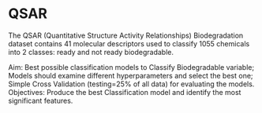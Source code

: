 # QSAR
The QSAR (Quantitative Structure Activity Relationships) Biodegradation dataset contains 41 molecular descriptors used to classify 1055 chemicals into 2 classes: ready and not ready biodegradable.

Aim: Best possible classification models to Classify Biodegradable variable;
Models should examine different hyperparameters and select the best one;
Simple Cross Validation (testing=25% of all data) for evaluating the models.
Objectives: Produce the best Classification model and identify the most significant features.
